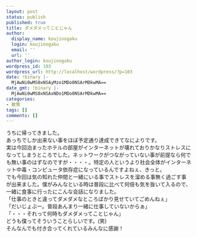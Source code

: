 ```yaml
---
layout: post
status: publish
published: true
title: ダメダメってことじゃん
author:
  display_name: koujinogaku
  login: koujinogaku
  email: ''
  url: ''
author_login: koujinogaku
wordpress_id: 103
wordpress_url: http://localhost/wordpress/?p=103
date: !binary |-
  MjAwNi0wMS0xNSAyMzo1MDo0NSArMDkwMA==
date_gmt: !binary |-
  MjAwNi0wMS0xNSAxNDo1MDo0NSArMDkwMA==
categories:
- 散策
tags: []
comments: []
---
```

<p>うちに帰ってきました。<br />
あっちでしか出来ない事をほぼ予定通り達成できてなによりです。<br />
実は今回泊まったホテルの部屋がインターネットが壊れておりかなりストレスになってしまうところでした。ネットワークがつながっていない事が前提なら何でも無い事のはずなのですが・・・・。特定の人というより社会全体がインターネット中毒・コンピュータ依存症になっているんですよねぇ、きっと。<br />
でも今回は気の知れた仲間と一緒にいる事でストレスを溜める事無く過ごす事が出来ました。僕がみんなといる時は普段に比べて何倍も気を抜いて入るので、一緒に食事に行ったにこんな会話になりました。<br />
「仕事のときと違ってダメダメなところばかり見せていてごめんねぇ」<br />
「だいじょぶー。普段あんまり一緒に仕事していないからぁ」<br />
「・・・それって何時もダメダメってことじゃん」<br />
どうも僕ってそういうことらしいです。(笑)<br />
そんなんでも付き合ってくれているみんなに感謝！</p>
